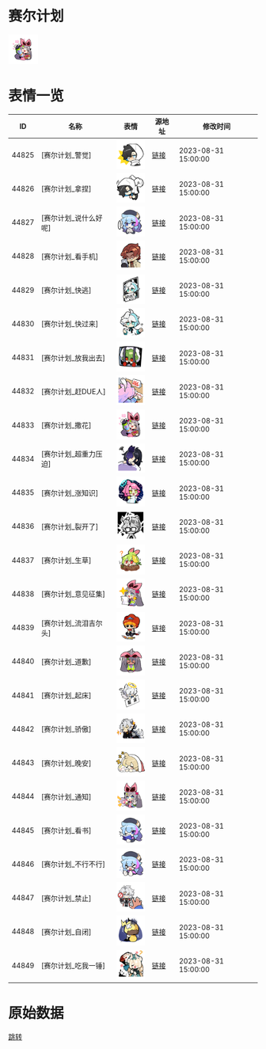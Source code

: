 # 赛尔计划

<img src="./cover.png" height="60" alt="cover" />

# 表情一览

|ID|名称|表情|源地址|修改时间|
|----|----|----|----|----|
|44825|[赛尔计划_警觉]|<img src="./pic/044825_%5B赛尔计划_警觉%5D.png" height="60" alt="警觉"/>|[链接](https://i0.hdslb.com/bfs/garb/357793a0dfa15e7a9dd4a2135314dccb27944b88.png)|2023-08-31 15:00:00|
|44826|[赛尔计划_拿捏]|<img src="./pic/044826_%5B赛尔计划_拿捏%5D.png" height="60" alt="拿捏"/>|[链接](https://i0.hdslb.com/bfs/garb/b5091421667ade29d0b46820dad33506be62b866.png)|2023-08-31 15:00:00|
|44827|[赛尔计划_说什么好呢]|<img src="./pic/044827_%5B赛尔计划_说什么好呢%5D.png" height="60" alt="说什么好呢"/>|[链接](https://i0.hdslb.com/bfs/garb/dc121de5ee9f047537e895be36a63e8e8125787b.png)|2023-08-31 15:00:00|
|44828|[赛尔计划_看手机]|<img src="./pic/044828_%5B赛尔计划_看手机%5D.png" height="60" alt="看手机"/>|[链接](https://i0.hdslb.com/bfs/garb/91450c8bebc2353d4d49ad58772b0d96c0b62a4e.png)|2023-08-31 15:00:00|
|44829|[赛尔计划_快逃]|<img src="./pic/044829_%5B赛尔计划_快逃%5D.png" height="60" alt="快逃"/>|[链接](https://i0.hdslb.com/bfs/garb/8b0bed25a9d2ad011959f0720d8aef247e71b831.png)|2023-08-31 15:00:00|
|44830|[赛尔计划_快过来]|<img src="./pic/044830_%5B赛尔计划_快过来%5D.png" height="60" alt="快过来"/>|[链接](https://i0.hdslb.com/bfs/garb/fea71b0b0b9d68a65f313318be5d162f806b74d3.png)|2023-08-31 15:00:00|
|44831|[赛尔计划_放我出去]|<img src="./pic/044831_%5B赛尔计划_放我出去%5D.png" height="60" alt="放我出去"/>|[链接](https://i0.hdslb.com/bfs/garb/527dcb912e4186b07a467b726a4422b0483b450e.png)|2023-08-31 15:00:00|
|44832|[赛尔计划_赶DUE人]|<img src="./pic/044832_%5B赛尔计划_赶DUE人%5D.png" height="60" alt="赶DUE人"/>|[链接](https://i0.hdslb.com/bfs/garb/0932477f7d2cdb9440c33903c6ba81bcb9e9f1b1.png)|2023-08-31 15:00:00|
|44833|[赛尔计划_撒花]|<img src="./pic/044833_%5B赛尔计划_撒花%5D.png" height="60" alt="撒花"/>|[链接](https://i0.hdslb.com/bfs/garb/3b7cc9e05ed61cfaed1218f0fa9500d7517cb841.png)|2023-08-31 15:00:00|
|44834|[赛尔计划_超重力压迫]|<img src="./pic/044834_%5B赛尔计划_超重力压迫%5D.png" height="60" alt="超重力压迫"/>|[链接](https://i0.hdslb.com/bfs/garb/93d5c69c9a91a4e582ce26af8c9aadd3af686db9.png)|2023-08-31 15:00:00|
|44835|[赛尔计划_涨知识]|<img src="./pic/044835_%5B赛尔计划_涨知识%5D.png" height="60" alt="涨知识"/>|[链接](https://i0.hdslb.com/bfs/garb/dcf4990f58ef2cdfc565be6747e62351b0cdf17a.png)|2023-08-31 15:00:00|
|44836|[赛尔计划_裂开了]|<img src="./pic/044836_%5B赛尔计划_裂开了%5D.png" height="60" alt="裂开了"/>|[链接](https://i0.hdslb.com/bfs/garb/9ac907d19e7311a216095d9366cfcc36f3fcd0da.png)|2023-08-31 15:00:00|
|44837|[赛尔计划_生草]|<img src="./pic/044837_%5B赛尔计划_生草%5D.png" height="60" alt="生草"/>|[链接](https://i0.hdslb.com/bfs/garb/c4a5dcf3c75df726c17f9ecd6236ae7bd1c4f6af.png)|2023-08-31 15:00:00|
|44838|[赛尔计划_意见征集]|<img src="./pic/044838_%5B赛尔计划_意见征集%5D.png" height="60" alt="意见征集"/>|[链接](https://i0.hdslb.com/bfs/garb/3be8696b50d58a9fd6d9dc08e487059eb3e91b5f.png)|2023-08-31 15:00:00|
|44839|[赛尔计划_流泪吉尔头]|<img src="./pic/044839_%5B赛尔计划_流泪吉尔头%5D.png" height="60" alt="流泪吉尔头"/>|[链接](https://i0.hdslb.com/bfs/garb/d8d8160a0f27f448d21b65b7698085bac01efa17.png)|2023-08-31 15:00:00|
|44840|[赛尔计划_道歉]|<img src="./pic/044840_%5B赛尔计划_道歉%5D.png" height="60" alt="道歉"/>|[链接](https://i0.hdslb.com/bfs/garb/3de18074432eeb864daf4d235851a0c573bf25e7.png)|2023-08-31 15:00:00|
|44841|[赛尔计划_起床]|<img src="./pic/044841_%5B赛尔计划_起床%5D.png" height="60" alt="起床"/>|[链接](https://i0.hdslb.com/bfs/garb/b39ae2cb6f87f32a29fc8a2f9f5b13851fa03912.png)|2023-08-31 15:00:00|
|44842|[赛尔计划_骄傲]|<img src="./pic/044842_%5B赛尔计划_骄傲%5D.png" height="60" alt="骄傲"/>|[链接](https://i0.hdslb.com/bfs/garb/c3e729a28fd38fb6670ccaafc1e1d7cf7c23353f.png)|2023-08-31 15:00:00|
|44843|[赛尔计划_晚安]|<img src="./pic/044843_%5B赛尔计划_晚安%5D.png" height="60" alt="晚安"/>|[链接](https://i0.hdslb.com/bfs/garb/866ca1e0cb5bb8cc1dbf3af23554722278fd8f1b.png)|2023-08-31 15:00:00|
|44844|[赛尔计划_通知]|<img src="./pic/044844_%5B赛尔计划_通知%5D.png" height="60" alt="通知"/>|[链接](https://i0.hdslb.com/bfs/garb/e9be28084bcee514c7c4b37b2db9cfbacc00043b.png)|2023-08-31 15:00:00|
|44845|[赛尔计划_看书]|<img src="./pic/044845_%5B赛尔计划_看书%5D.png" height="60" alt="看书"/>|[链接](https://i0.hdslb.com/bfs/garb/205591545a63db2893f47985cc18382155693992.png)|2023-08-31 15:00:00|
|44846|[赛尔计划_不行不行]|<img src="./pic/044846_%5B赛尔计划_不行不行%5D.png" height="60" alt="不行不行"/>|[链接](https://i0.hdslb.com/bfs/garb/7c9541057f8f01448cd6442bf162c595831362b0.png)|2023-08-31 15:00:00|
|44847|[赛尔计划_禁止]|<img src="./pic/044847_%5B赛尔计划_禁止%5D.png" height="60" alt="禁止"/>|[链接](https://i0.hdslb.com/bfs/garb/dbc7b204ac2bb85c5f35d70d0a19370fe8689888.png)|2023-08-31 15:00:00|
|44848|[赛尔计划_自闭]|<img src="./pic/044848_%5B赛尔计划_自闭%5D.png" height="60" alt="自闭"/>|[链接](https://i0.hdslb.com/bfs/garb/eb495cc37cf0316eda137ef7b2d51843b0f1347f.png)|2023-08-31 15:00:00|
|44849|[赛尔计划_吃我一锤]|<img src="./pic/044849_%5B赛尔计划_吃我一锤%5D.png" height="60" alt="吃我一锤"/>|[链接](https://i0.hdslb.com/bfs/garb/cda07fa1a6109b699d3a5df6c506202e681c941c.png)|2023-08-31 15:00:00|

# 原始数据

[跳转](./raw.json)

